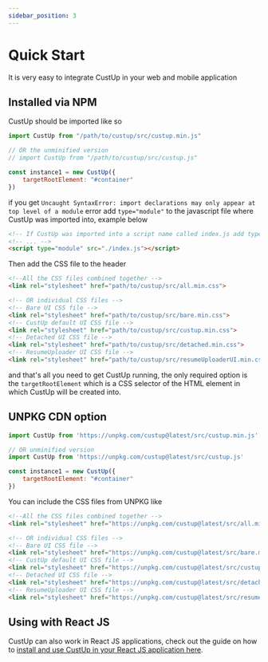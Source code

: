 ```yaml
---
sidebar_position: 3
---
```


# Quick Start

It is very easy to integrate CustUp in your web and mobile application

## Installed via NPM

CustUp should be imported like so

```js
import CustUp from "/path/to/custup/src/custup.min.js"

// OR the unminified version
// import CustUp from "/path/to/custup/src/custup.js"

const instance1 = new CustUp({
    targetRootElement: "#container"
})
```

if you get `Uncaught SyntaxError: import declarations may only appear at top level of a module` error add `type="module"` to the javascript file where CustUp was imported into, example below

```html
<!-- If CustUp was imported into a script name called index.js add type="module" -->
<!-- ... -->
<script type="module" src="./index.js"></script>
```

Then add the CSS file to the header

```html
<!--All the CSS files combined together -->
<link rel="stylesheet" href="path/to/custup/src/all.min.css">

<!-- OR individual CSS files -->
<!-- Bare UI CSS file -->
<link rel="stylesheet" href="path/to/custup/src/bare.min.css">
<!-- CustUp default UI CSS file -->
<link rel="stylesheet" href="path/to/custup/src/custup.min.css">
<!-- Detached UI CSS file -->
<link rel="stylesheet" href="path/to/custup/src/detached.min.css">
<!-- ResumeUploader UI CSS file -->
<link rel="stylesheet" href="path/to/custup/src/resumeUploaderUI.min.css">
```

and that's all you need to get CustUp running, the only required option is the `targetRootElement` which is a CSS selector of the HTML element in which CustUp will be created into.

## UNPKG CDN option

```js
import CustUp from 'https://unpkg.com/custup@latest/src/custup.min.js' 

// OR unminified version
import CustUp from 'https://unpkg.com/custup@latest/src/custup.js' 

const instance1 = new CustUp({
    targetRootElement: "#container"
})
```

You can include the CSS files from UNPKG like

```html
<!--All the CSS files combined together -->
<link rel="stylesheet" href="https://unpkg.com/custup@latest/src/all.min.css">

<!-- OR individual CSS files -->
<!-- Bare UI CSS file -->
<link rel="stylesheet" href="https://unpkg.com/custup@latest/src/bare.min.css">
<!-- CustUp default UI CSS file -->
<link rel="stylesheet" href="https://unpkg.com/custup@latest/src/custup.min.css">
<!-- Detached UI CSS file -->
<link rel="stylesheet" href="https://unpkg.com/custup@latest/src/detached.min.css">
<!-- ResumeUploader UI CSS file -->
<link rel="stylesheet" href="https://unpkg.com/custup@latest/src/resumeUploaderUI.min.css">
```

## Using with React JS

CustUp can also work in React JS applications, check out the guide on how to [install and use CustUp in your React JS application here](/docs/guides/react-integration).
